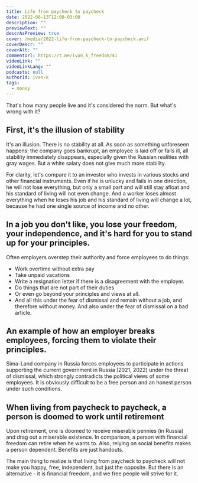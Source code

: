 ```yaml
---
title: Life from paycheck to paycheck
date: 2022-08-13T12:00-03:00
description: ""
previewText: ""
descrAsPreview: true
cover: /media/2022-life-from-paycheck-to-paycheck.avif
coverDescr: ""
coverAlt: ""
commentUrl: https://t.me/ivan_k_freedom/41
videoLink: ""
videoLinkLang: ""
podcasts: null
authorId: ivan-k
tags:
  - money
---
```


That's how many people live and it's considered the norm. But what's wrong with it?

## First, it's the illusion of stability

It's an illusion. There is no stability at all. As soon as something unforeseen happens: the company goes bankrupt, an employee is laid off or falls ill, all stability immediately disappears, especially given the Russian realities with gray wages. But a white salary does not give much more stability.

For clarity, let's compare it to an investor who invests in various stocks and other financial instruments. Even if he is unlucky and fails in one direction, he will not lose everything, but only a small part and will still stay afloat and his standard of living will not even change. And a worker loses almost everything when he loses his job and his standard of living will change a lot, because he had one single source of income and no other.

## In a job you don't like, you lose your freedom, your independence, and it's hard for you to stand up for your principles.

Often employers overstep their authority and force employees to do things:

- Work overtime without extra pay
- Take unpaid vacations
- Write a resignation letter if there is a disagreement with the employer.
- Do things that are not part of their duties
- Or even go beyond your principles and views at all.
- And all this under the fear of dismissal and remain without a job, and therefore without money. And also under the fear of dismissal on a bad article.

## An example of how an employer breaks employees, forcing them to violate their principles.

Sima-Land company in Russia forces employees to participate in actions supporting the current government in Russia (2021, 2022) under the threat of dismissal, which strongly contradicts the political views of some employees. It is obviously difficult to be a free person and an honest person under such conditions.

## When living from paycheck to paycheck, a person is doomed to work until retirement

Upon retirement, one is doomed to receive miserable pennies (in Russia) and drag out a miserable existence. In comparison, a person with financial freedom can retire when he wants to. Also, relying on social benefits makes a person dependent. Benefits are just handouts.

The main thing to realize is that living from paycheck to paycheck will not make you happy, free, independent, but just the opposite. But there is an alternative - it is financial freedom, and we free people will strive for it.
